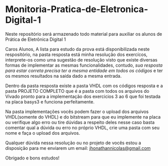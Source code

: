 # Monitoria-Pratica-de-Eletronica-Digital-1
Neste repositório será armazenado todo material para auxiliar os alunos de Prática de Eletrônica Digital 1

Caros Alunos, A lista para estudo da prova está disponibilizada neste respositório, na pasta resposta está minha resolução dos exercícos, interprete-os como uma sugestão de resolução visto que existe diversas formas de implementar as mesmas funcionalidades, contudo, *sua resposta para estar correta precisa ter a mesma entidade em todos os códigos* e ter os mesmos resultados na saída dado a mesma entrada.

Dentro da pasta resposta existe a pasta VHDL com os códigos resposta e a pasta PROJETO COMPLETO que é a pasta com todos os arquivos do Vivado pronto para a implementação  dos exercicios 3 ao 6 que foi testada na placa basys3 e funciona perfeitamente.

Na pasta implementações vocês podem fazer o upload dos arquivos VHDL(somente do VHDL) e do bitstream para que eu implemente na placa ou verifique algo erro ou tire dúvidas a respeito deles nesse caso basta comentar qual a dúvida ou erro no próprio VHDL, crie uma pasta com seu nome e faça o upload dos arquivos.

Qualquer dúvida nessa resolução ou no projeto de vocês estou a disposição para me enviarem um email: jhonathannicolas@gmail.com


Obrigado e bons estudos!
